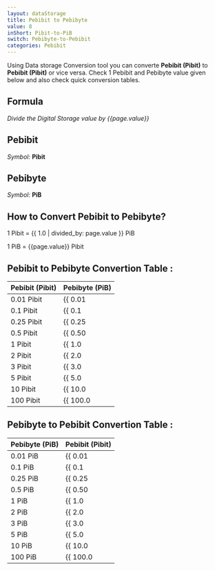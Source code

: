 ```yaml
---
layout: dataStorage
title: Pebibit to Pebibyte
value: 8
inShort: Pibit-to-PiB
switch: Pebibyte-to-Pebibit
categories: Pebibit
---
```


Using Data storage Conversion tool you can converte **Pebibit (Pibit)** to **Pebibit (Pibit)** or vice versa. Check 1 Pebibit and Pebibyte value given below and also check quick conversion tables.

## Formula
*Divide the Digital Storage value by {{page.value}}*

## Pebibit
*Symbol:* **Pibit**

## Pebibyte
*Symbol:* **PiB**

## How to Convert Pebibit to Pebibyte?

1 Pibit = {{ 1.0 | divided_by: page.value }} PiB

1 PiB = {{page.value}} Pibit


## Pebibit to Pebibyte Convertion Table :

| Pebibit (Pibit) | Pebibyte (PiB) |
| ---- | ---- |
| 0.01 Pibit | {{ 0.01 | divided_by: page.value | round: 12 }} PiB |
| 0.1 Pibit | {{ 0.1 | divided_by: page.value | round: 12 }} PiB |
| 0.25 Pibit | {{ 0.25 | divided_by: page.value | round: 12 }} PiB |
| 0.5 Pibit | {{ 0.50 | divided_by: page.value | round: 12 }} PiB |
| 1 Pibit | {{ 1.0 | divided_by: page.value | round: 12 }} PiB |
| 2 Pibit | {{ 2.0 | divided_by: page.value | round: 12 }} PiB |
| 3 Pibit | {{ 3.0 | divided_by: page.value | round: 12 }} PiB |
| 5 Pibit | {{ 5.0 | divided_by: page.value | round: 12 }} PiB |
| 10 Pibit | {{ 10.0 | divided_by: page.value | round: 12 }} PiB |
| 100 Pibit | {{ 100.0 | divided_by: page.value | round: 12 }} PiB |

## Pebibyte to Pebibit Convertion Table :

| Pebibyte (PiB) | Pebibit (Pibit) |
| ---- | ---- |
| 0.01 PiB | {{ 0.01 | times: page.value | round: 12 }} Pibit |
| 0.1 PiB | {{ 0.1 | times: page.value | round: 12 }} Pibit |
| 0.25 PiB | {{ 0.25 | times: page.value | round: 12 }} Pibit |
| 0.5 PiB | {{ 0.50 | times: page.value | round: 12 }} Pibit |
| 1 PiB | {{ 1.0 | times: page.value | round: 12 }} Pibit |
| 2 PiB | {{ 2.0 | times: page.value | round: 12 }} Pibit |
| 3 PiB | {{ 3.0 | times: page.value | round: 12 }} Pibit |
| 5 PiB | {{ 5.0 | times: page.value | round: 12 }} Pibit |
| 10 PiB | {{ 10.0 | times: page.value | round: 12 }} Pibit |
| 100 PiB | {{ 100.0 | times: page.value | round: 12 }} Pibit |


<script>
document.getElementById('selectInput')[19].selected = true
document.getElementById('selectOutput')[21].selected = true
</script>
